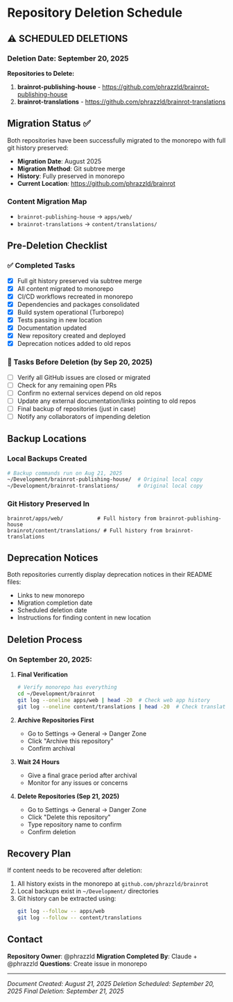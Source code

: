 # Repository Deletion Schedule

## ⚠️ SCHEDULED DELETIONS

### Deletion Date: September 20, 2025

**Repositories to Delete:**
1. **brainrot-publishing-house** - https://github.com/phrazzld/brainrot-publishing-house
2. **brainrot-translations** - https://github.com/phrazzld/brainrot-translations

## Migration Status ✅

Both repositories have been successfully migrated to the monorepo with full git history preserved:
- **Migration Date**: August 2025
- **Migration Method**: Git subtree merge
- **History**: Fully preserved in monorepo
- **Current Location**: https://github.com/phrazzld/brainrot

### Content Migration Map
- `brainrot-publishing-house` → `apps/web/`
- `brainrot-translations` → `content/translations/`

## Pre-Deletion Checklist

### ✅ Completed Tasks
- [x] Full git history preserved via subtree merge
- [x] All content migrated to monorepo
- [x] CI/CD workflows recreated in monorepo
- [x] Dependencies and packages consolidated
- [x] Build system operational (Turborepo)
- [x] Tests passing in new location
- [x] Documentation updated
- [x] New repository created and deployed
- [x] Deprecation notices added to old repos

### 🔄 Tasks Before Deletion (by Sep 20, 2025)
- [ ] Verify all GitHub issues are closed or migrated
- [ ] Check for any remaining open PRs
- [ ] Confirm no external services depend on old repos
- [ ] Update any external documentation/links pointing to old repos
- [ ] Final backup of repositories (just in case)
- [ ] Notify any collaborators of impending deletion

## Backup Locations

### Local Backups Created
```bash
# Backup commands run on Aug 21, 2025
~/Development/brainrot-publishing-house/  # Original local copy
~/Development/brainrot-translations/      # Original local copy
```

### Git History Preserved In
```
brainrot/apps/web/           # Full history from brainrot-publishing-house
brainrot/content/translations/ # Full history from brainrot-translations
```

## Deprecation Notices

Both repositories currently display deprecation notices in their README files:
- Links to new monorepo
- Migration completion date
- Scheduled deletion date
- Instructions for finding content in new location

## Deletion Process

### On September 20, 2025:

1. **Final Verification**
   ```bash
   # Verify monorepo has everything
   cd ~/Development/brainrot
   git log --oneline apps/web | head -20  # Check web app history
   git log --oneline content/translations | head -20  # Check translations history
   ```

2. **Archive Repositories First**
   - Go to Settings → General → Danger Zone
   - Click "Archive this repository"
   - Confirm archival

3. **Wait 24 Hours**
   - Give a final grace period after archival
   - Monitor for any issues or concerns

4. **Delete Repositories (Sep 21, 2025)**
   - Go to Settings → General → Danger Zone
   - Click "Delete this repository"
   - Type repository name to confirm
   - Confirm deletion

## Recovery Plan

If content needs to be recovered after deletion:
1. All history exists in the monorepo at `github.com/phrazzld/brainrot`
2. Local backups exist in `~/Development/` directories
3. Git history can be extracted using:
   ```bash
   git log --follow -- apps/web
   git log --follow -- content/translations
   ```

## Contact

**Repository Owner**: @phrazzld
**Migration Completed By**: Claude + @phrazzld
**Questions**: Create issue in monorepo

---

*Document Created: August 21, 2025*
*Deletion Scheduled: September 20, 2025*
*Final Deletion: September 21, 2025*